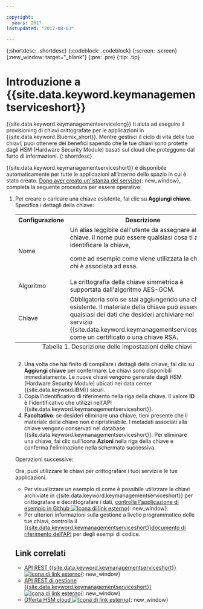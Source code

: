 ```yaml
---

copyright:
  years: 2017
lastupdated: "2017-08-03"

---
```


{:shortdesc: .shortdesc}
{:codeblock: .codeblock}
{:screen: .screen}
{:new_window: target="_blank"}
{:pre: .pre}
{:tip: .tip}

# Introduzione a {{site.data.keyword.keymanagementserviceshort}}

{{site.data.keyword.keymanagementservicelong}} ti aiuta
ad eseguire il provisioning di chiavi crittografate per le applicazioni in {{site.data.keyword.Bluemix_short}}. Mentre gestisci il ciclo di vita delle tue chiavi,
puoi ottenere dei benefici sapendo che le tue chiavi sono protette
dagli HSM (Hardware Security Module) basati sul cloud che proteggono dal furto di informazioni.
{: shortdesc}

{{site.data.keyword.keymanagementserviceshort}} è
disponibile automaticamente per tutte le applicazioni all'interno dello spazio in cui è stato creato. [Dopo aver creato un'istanza del servizio](https://console.ng.bluemix.net/catalog/services/key-protect/?taxonomyNavigation=apps){: new_window},
completa la seguente procedura per essere operativo:

1. Per creare o caricare una chiave esistente, fai clic su **Aggiungi chiave**.
    Specifica i dettagli della chiave:
    <table>
      <tr>
        <th>Configurazione</th>
        <th>Descrizione</th>
      </tr>
      <tr>
        <td>Nome</td>
        <td>Un alias leggibile dall'utente da assegnare alla tua chiave. Il nome può essere qualsiasi cosa ti aiuti a identificare la chiave,
come ad esempio come viene utilizzata la chiave o chi è associata ad essa.</td>
      </tr>
      <tr>
        <td>Algoritmo</td>
        <td>La crittografia della chiave simmetrica è supportata dall'algoritmo AES-GCM.</td>
      </tr>
      <tr>
        <td>Chiave</td>
        <td>Obbligatoria solo se stai aggiungendo una chiave esistente. Il materiale della chiave può essere uno qualsiasi dei dati
che desideri archiviare nel servizio {{site.data.keyword.keymanagementserviceshort}}, come
un certificato o una chiave RSA.</td>
      </tr>
        <caption style="caption-side:bottom;">Tabella 1. Descrizione delle impostazioni delle chiavi</caption>
    </table>

2. Una volta che hai finito di compilare i dettagli della chiave, fai clic su **Aggiungi chiave** per confermare. Le chiavi sono disponibili immediatamente. Le nuove chiavi vengono generate dagli HSM (Hardware Security Module) ubicati nei data center {{site.data.keyword.IBM}} sicuri.
3. Copia l'identificativo di riferimento nella riga della chiave. Il valore **ID** è l'identificativo che utilizzi nell'API {{site.data.keyword.keymanagementserviceshort}}.
4. **Facoltativo**: se desideri eliminare una chiave, tieni presente che il materiale della chiave non è ripristinabile. I metadati
associati alla chiave vengono conservati nel database {{site.data.keyword.keymanagementserviceshort}}. Per eliminare una chiave,
fai clic sull'icona **Azioni** nella riga della chiave e conferma l'eliminazione nella schermata successiva.

Operazioni successive:

Ora, puoi utilizzare le chiavi per crittografare i tuoi servizi e le tue applicazioni.

- Per visualizzare un esempio di come è possibile utilizzare le chiavi archiviate in {{site.data.keyword.keymanagementserviceshort}} per crittografare e decrittografare i dati, [controlla l'applicazione di esempio in Github ![Icona di link esterno](../../icons/launch-glyph.svg "Icona di link esterno")](https://github.com/IBM-Bluemix/key-protect-helloworld-python "Icona di link esterno"){: new_window}.
- Per ulteriori informazioni sulla gestione a livello programmatico delle tue chiavi, controlla il [{{site.data.keyword.keymanagementserviceshort}}documento di riferimento dell'API](https://console.ng.bluemix.net/apidocs/639) per degli esempi di codice.

## Link correlati

- [API REST {{site.data.keyword.keymanagementserviceshort}} ![Icona di link esterno](../../icons/launch-glyph.svg "Icona di link esterno")](https://console.ng.bluemix.net/apidocs/639 "Icona di link esterno"){: new_window}
- [API REST di gestione {{site.data.keyword.keymanagementserviceshort}} ![Icona di link esterno](../../icons/launch-glyph.svg "Icona di link esterno")](https://docs-admin-keyprotect.ng.bluemix.net/ "Icona di link esterno"){: new_window}
- [Offerta HSM cloud ![Icona di link esterno](../../icons/launch-glyph.svg "Icona di link esterno")](http://www.softlayer.com/ibm-cloud-hsm "Icona di link esterno"){: new_window}
